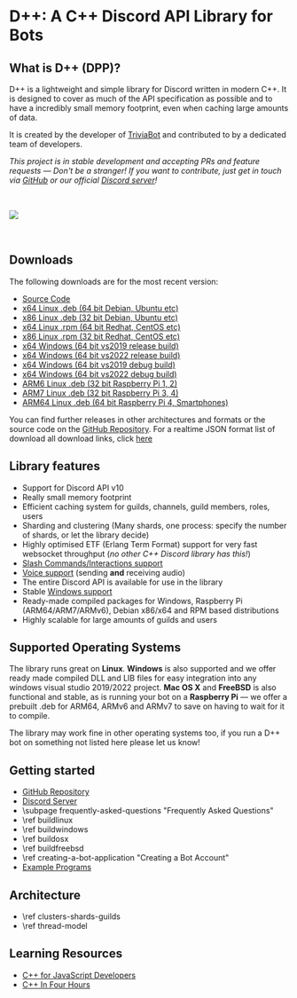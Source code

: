 # D++: A C++ Discord API Library for Bots

## What is D++ (DPP)?

D++ is a lightweight and simple library for Discord written in modern C++. It is designed to cover as much of the API specification as possible and to have a incredibly small memory footprint, even when caching large amounts of data.

It is created by the developer of [TriviaBot](https://triviabot.co.uk) and contributed to by a dedicated team of developers.

*This project is in stable development and accepting PRs and feature requests — Don't be a stranger! If you want to contribute, just get in touch via [GitHub](https://github.com/brainboxdotcc/DPP) or our official [Discord server](https://discord.gg/dpp)!*

<img src="code_editor.png" style="margin-top: 2rem; margin-bottom: 2rem"/><br />

## Downloads

The following downloads are for the most recent version:

* [Source Code](https://github.com/brainboxdotcc/DPP)
* [x64 Linux .deb (64 bit Debian, Ubuntu etc)](https://dl.dpp.dev/latest)
* [x86 Linux .deb (32 bit Debian, Ubuntu etc)](https://dl.dpp.dev/latest/linux-i386)
* [x64 Linux .rpm (64 bit Redhat, CentOS etc)](https://dl.dpp.dev/latest/linux-x64/rpm)
* [x86 Linux .rpm (32 bit Redhat, CentOS etc)](https://dl.dpp.dev/latest/linux-i386/rpm)
* [x64 Windows (64 bit vs2019 release build)](https://dl.dpp.dev/latest/win64-release-vs2019)
* [x64 Windows (64 bit vs2022 release build)](https://dl.dpp.dev/latest/win64-release-vs2022)
* [x64 Windows (64 bit vs2019 debug build)](https://dl.dpp.dev/latest/win64-debug-vs2019)
* [x64 Windows (64 bit vs2022 debug build)](https://dl.dpp.dev/latest/win64-debug-vs2022)
* [ARM6 Linux .deb (32 bit Raspberry Pi 1, 2)](https://dl.dpp.dev/latest/linux-rpi-arm6)
* [ARM7 Linux .deb (32 bit Raspberry Pi 3, 4)](https://dl.dpp.dev/latest/linux-rpi-arm7hf)
* [ARM64 Linux .deb (64 bit Raspberry Pi 4, Smartphones)](https://dl.dpp.dev/latest/linux-rpi-arm64)

You can find further releases in other architectures and formats or the source code on the [GitHub Repository](https://github.com/brainboxdotcc/DPP/releases). For a realtime JSON format list of download all download links, click [here](https://dl.dpp.dev/json)

## Library features

* Support for Discord API v10
* Really small memory footprint
* Efficient caching system for guilds, channels, guild members, roles, users
* Sharding and clustering (Many shards, one process: specify the number of shards, or let the library decide)
* Highly optimised ETF (Erlang Term Format) support for very fast websocket throughput (*no other C++ Discord library has this!*)
* [Slash Commands/Interactions support](https://dpp.dev/slashcommands.html)
* [Voice support](https://dpp.dev/soundboard.html) (sending **and** receiving audio)
* The entire Discord API is available for use in the library
* Stable [Windows support](https://dpp.dev/buildwindows.html)
* Ready-made compiled packages for Windows, Raspberry Pi (ARM64/ARM7/ARMv6), Debian x86/x64 and RPM based distributions
* Highly scalable for large amounts of guilds and users

## Supported Operating Systems

The library runs great on **Linux**. **Windows** is also supported and we offer ready made compiled DLL and LIB files for easy integration into any windows visual studio 2019/2022 project.
**Mac OS X** and **FreeBSD** is also functional and stable, as is running your bot on a **Raspberry Pi** — we offer a prebuilt .deb for ARM64, ARMv6 and ARMv7 to save on having to wait for it to compile.

The library may work fine in other operating systems too, if you run a D++ bot on something not listed here please let us know!

## Getting started
* [GitHub Repository](https://github.com/brainboxdotcc/DPP)
* [Discord Server](https://discord.gg/dpp)
* \subpage frequently-asked-questions "Frequently Asked Questions"
* \ref buildlinux
* \ref buildwindows
* \ref buildosx
* \ref buildfreebsd
* \ref creating-a-bot-application "Creating a Bot Account"
* [Example Programs](/md_docpages_03_example_programs.html)

## Architecture
* \ref clusters-shards-guilds
* \ref thread-model

## Learning Resources
* [C++ for JavaScript Developers](https://pawelgrzybek.com/cpp-for-javascript-developers/)
* [C++ In Four Hours](https://www.youtube.com/watch?v=vLnPwxZdW4Y&vl=en)

